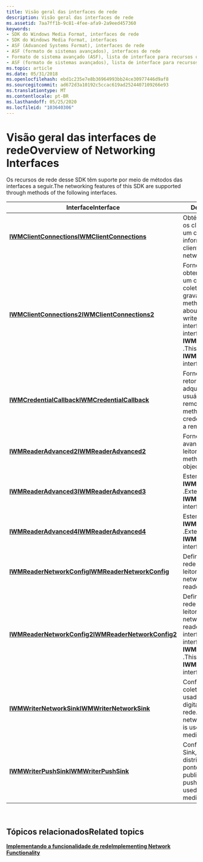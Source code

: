 ```yaml
---
title: Visão geral das interfaces de rede
description: Visão geral das interfaces de rede
ms.assetid: 7aa7ff1b-9c81-4fee-afa9-2a9eed457360
keywords:
- SDK do Windows Media Format, interfaces de rede
- SDK do Windows Media Format, interfaces
- ASF (Advanced Systems Format), interfaces de rede
- ASF (formato de sistemas avançados), interfaces de rede
- Formato de sistema avançado (ASF), lista de interface para recursos de rede
- ASF (formato de sistemas avançados), lista de interface para recursos de rede
ms.topic: article
ms.date: 05/31/2018
ms.openlocfilehash: ebd1c235e7e8b36964993bb24ce30977446d9af8
ms.sourcegitcommit: ad672d3a10192c5ccac619ad2524407109266e93
ms.translationtype: MT
ms.contentlocale: pt-BR
ms.lasthandoff: 05/25/2020
ms.locfileid: "103640306"
---
```

# <a name="overview-of-networking-interfaces"></a><span data-ttu-id="25016-109">Visão geral das interfaces de rede</span><span class="sxs-lookup"><span data-stu-id="25016-109">Overview of Networking Interfaces</span></span>

<span data-ttu-id="25016-110">Os recursos de rede desse SDK têm suporte por meio de métodos das interfaces a seguir.</span><span class="sxs-lookup"><span data-stu-id="25016-110">The networking features of this SDK are supported through methods of the following interfaces.</span></span>



| <span data-ttu-id="25016-111">Interface</span><span class="sxs-lookup"><span data-stu-id="25016-111">Interface</span></span>                                                  | <span data-ttu-id="25016-112">Descrição</span><span class="sxs-lookup"><span data-stu-id="25016-112">Description</span></span>                                                                                                                                           |
|------------------------------------------------------------|-------------------------------------------------------------------------------------------------------------------------------------------------------|
| [<span data-ttu-id="25016-113">**IWMClientConnections**</span><span class="sxs-lookup"><span data-stu-id="25016-113">**IWMClientConnections**</span></span>](/previous-versions/windows/desktop/api/wmsdkidl/nn-wmsdkidl-iwmclientconnections)       | <span data-ttu-id="25016-114">Obtém informações sobre os clientes conectados a um coletor de rede.</span><span class="sxs-lookup"><span data-stu-id="25016-114">Gets information about the clients connected to a network sink.</span></span>                                                                                       |
| [<span data-ttu-id="25016-115">**IWMClientConnections2**</span><span class="sxs-lookup"><span data-stu-id="25016-115">**IWMClientConnections2**</span></span>](/previous-versions/windows/desktop/api/wmsdkidl/nn-wmsdkidl-iwmclientconnections2)     | <span data-ttu-id="25016-116">Fornece um método para obter informações sobre um cliente anexado a um coletor de rede do gravador.</span><span class="sxs-lookup"><span data-stu-id="25016-116">Provides a method to get information about a client attached to a writer network sink.</span></span> <span data-ttu-id="25016-117">Essa interface estende a interface **IWMClientConnections** .</span><span class="sxs-lookup"><span data-stu-id="25016-117">This interface extends the **IWMClientConnections** interface.</span></span> |
| [<span data-ttu-id="25016-118">**IWMCredentialCallback**</span><span class="sxs-lookup"><span data-stu-id="25016-118">**IWMCredentialCallback**</span></span>](/previous-versions/windows/desktop/api/wmsdkidl/nn-wmsdkidl-iwmcredentialcallback)     | <span data-ttu-id="25016-119">Fornece um método de retorno de chamada para adquirir credenciais de usuário ao acessar um site remoto.</span><span class="sxs-lookup"><span data-stu-id="25016-119">Provides a callback method to acquire user credentials when accessing a remote site.</span></span>                                                                  |
| [<span data-ttu-id="25016-120">**IWMReaderAdvanced2**</span><span class="sxs-lookup"><span data-stu-id="25016-120">**IWMReaderAdvanced2**</span></span>](/previous-versions/windows/desktop/api/wmsdkidl/nn-wmsdkidl-iwmreaderadvanced2)           | <span data-ttu-id="25016-121">Fornece métodos avançados no objeto leitor.</span><span class="sxs-lookup"><span data-stu-id="25016-121">Provides advanced methods on the reader object.</span></span>                                                                                                       |
| [<span data-ttu-id="25016-122">**IWMReaderAdvanced3**</span><span class="sxs-lookup"><span data-stu-id="25016-122">**IWMReaderAdvanced3**</span></span>](/previous-versions/windows/desktop/api/wmsdkidl/nn-wmsdkidl-iwmreaderadvanced3)           | <span data-ttu-id="25016-123">Estende a interface **IWMReaderAdvanced2** .</span><span class="sxs-lookup"><span data-stu-id="25016-123">Extends the **IWMReaderAdvanced2** interface.</span></span>                                                                                                         |
| [<span data-ttu-id="25016-124">**IWMReaderAdvanced4**</span><span class="sxs-lookup"><span data-stu-id="25016-124">**IWMReaderAdvanced4**</span></span>](/previous-versions/windows/desktop/api/wmsdkidl/nn-wmsdkidl-iwmreaderadvanced4)           | <span data-ttu-id="25016-125">Estende a interface **IWMReaderAdvanced3** .</span><span class="sxs-lookup"><span data-stu-id="25016-125">Extends the **IWMReaderAdvanced3** interface.</span></span>                                                                                                         |
| [<span data-ttu-id="25016-126">**IWMReaderNetworkConfig**</span><span class="sxs-lookup"><span data-stu-id="25016-126">**IWMReaderNetworkConfig**</span></span>](/previous-versions/windows/desktop/api/wmsdkidl/nn-wmsdkidl-iwmreadernetworkconfig)   | <span data-ttu-id="25016-127">Define as configurações de rede no objeto leitor.</span><span class="sxs-lookup"><span data-stu-id="25016-127">Configures the network settings on the reader object.</span></span>                                                                                                 |
| [<span data-ttu-id="25016-128">**IWMReaderNetworkConfig2**</span><span class="sxs-lookup"><span data-stu-id="25016-128">**IWMReaderNetworkConfig2**</span></span>](/previous-versions/windows/desktop/api/wmsdkidl/nn-wmsdkidl-iwmreadernetworkconfig2) | <span data-ttu-id="25016-129">Define as configurações de rede adicionais no objeto leitor.</span><span class="sxs-lookup"><span data-stu-id="25016-129">Configures additional network settings on the reader object.</span></span> <span data-ttu-id="25016-130">Essa interface estende a interface **IWMReaderNetworkConfig** .</span><span class="sxs-lookup"><span data-stu-id="25016-130">This interface extends the **IWMReaderNetworkConfig** interface.</span></span>                         |
| [<span data-ttu-id="25016-131">**IWMWriterNetworkSink**</span><span class="sxs-lookup"><span data-stu-id="25016-131">**IWMWriterNetworkSink**</span></span>](/previous-versions/windows/desktop/api/wmsdkidl/nn-wmsdkidl-iwmwriternetworksink)       | <span data-ttu-id="25016-132">Configura o objeto de coletor de rede, que é usado para gravar mídia digital em uma rede.</span><span class="sxs-lookup"><span data-stu-id="25016-132">Configures the network sink object, which is used to write digital media to a network.</span></span>                                                                |
| [<span data-ttu-id="25016-133">**IWMWriterPushSink**</span><span class="sxs-lookup"><span data-stu-id="25016-133">**IWMWriterPushSink**</span></span>](/previous-versions/windows/desktop/api/wmsdkidl/nn-wmsdkidl-iwmwriterpushsink)             | <span data-ttu-id="25016-134">Configura o objeto Push Sink, que é usado para distribuir mídia digital para pontos de publicação.</span><span class="sxs-lookup"><span data-stu-id="25016-134">Configures the push sink object, which is used to distribute digital media to publishing points.</span></span>                                                      |



 

## <a name="related-topics"></a><span data-ttu-id="25016-135">Tópicos relacionados</span><span class="sxs-lookup"><span data-stu-id="25016-135">Related topics</span></span>

<dl> <dt>

[<span data-ttu-id="25016-136">**Implementando a funcionalidade de rede**</span><span class="sxs-lookup"><span data-stu-id="25016-136">**Implementing Network Functionality**</span></span>](implementing-network-functionality.md)
</dt> </dl>

 

 




